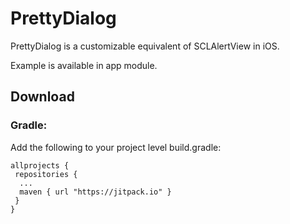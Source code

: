 # PrettyDialog
PrettyDialog is a customizable equivalent of SCLAlertView in iOS.

Example is available in app module.

## Download
### Gradle:
Add the following to your project level build.gradle:

```
allprojects {
 repositories {
  ...
  maven { url "https://jitpack.io" }
 }
}
```
